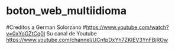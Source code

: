 # boton_web_multiidioma
#Creditos a German Solorzano
#https://www.youtube.com/watch?v=0xYoGZtCq0I
Su canal de Youtube
https://www.youtube.com/channel/UCnfpDxYh7ZKIEV3YnFBjROw
